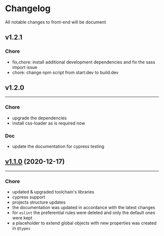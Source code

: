 # Changelog

All notable changes to front-end will be document

## v1.2.1

### Chore

- fix,chore: install additional development dependencies and fix the sass import issue
- chore: change npm script from start:dev to build:dev

## v1.2.0

---

### Chore

- upgrade the dependencies
- install css-loader as is required now

### Doc

- update the documentation for cypress testing

## [v1.1.0](https://github.com/GeorgianStan/framework-for-building-libraries/compare/v1.0.0...v1.1.0) (2020-12-17)

---

### Chore

- updated & upgraded toolchain's libraries
- cypress support
- projects structure updates
- the documentation was updated in accordance with the latest changes
- for `eslint` the preferential rules were deleted and only the default ones were kept
- a placeholder to extend global objects with new properties was created in `@types`
